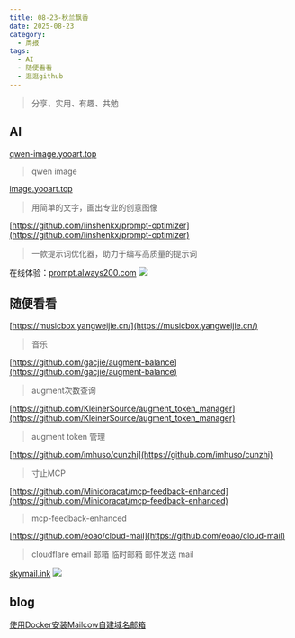 ```yaml
---
title: 08-23-秋兰飘香
date: 2025-08-23
category:
  - 周报
tags:
  - AI
  - 随便看看
  - 逛逛github
---
```


> 分享、实用、有趣、共勉


## AI

[qwen-image.yooart.top](qwen-image.yooart.top)
>qwen image

[image.yooart.top](image.yooart.top)
> 用简单的文字，画出专业的创意图像


[https://github.com/linshenkx/prompt-optimizer](https://github.com/linshenkx/prompt-optimizer)
>一款提示词优化器，助力于编写高质量的提示词

在线体验：[prompt.always200.com](https://prompt.always200.com/ "https://prompt.always200.com")
![](https://github.com/linshenkx/prompt-optimizer/raw/develop/images/demo/cat-maid-roleplay.png)



	



## 随便看看

[https://musicbox.yangweijie.cn/](https://musicbox.yangweijie.cn/)
>音乐


[https://github.com/gacjie/augment-balance](https://github.com/gacjie/augment-balance)
>augment次数查询

[https://github.com/KleinerSource/augment_token_manager](https://github.com/KleinerSource/augment_token_manager)
>augment token 管理

[https://github.com/imhuso/cunzhi](https://github.com/imhuso/cunzhi)
>寸止MCP

[https://github.com/Minidoracat/mcp-feedback-enhanced](https://github.com/Minidoracat/mcp-feedback-enhanced)
>mcp-feedback-enhanced 

[https://github.com/eoao/cloud-mail](https://github.com/eoao/cloud-mail)
>cloudflare email 邮箱 临时邮箱 邮件发送 mail

[skymail.ink](https://skymail.ink/ "https://skymail.ink")
![](https://github.com/eoao/cloud-mail/raw/main/doc/demo/demo2.png)






## blog


[使用Docker安装Mailcow自建域名邮箱](https://www.cunshao.com/270352.html)

